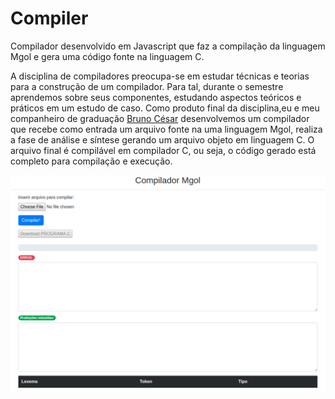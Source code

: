 # Compiler

Compilador desenvolvido em Javascript que faz a compilação da linguagem Mgol e gera uma código fonte na linguagem C.

A disciplina de compiladores preocupa-se em estudar técnicas e teorias para a construção de um compilador. Para tal, durante o semestre aprendemos sobre seus componentes, estudando aspectos teóricos e práticos em um estudo de caso. Como produto final da disciplina,eu e meu companheiro de graduação [Bruno César](https://github.com/brunocesaromax) desenvolvemos um compilador que recebe como entrada um arquivo fonte na uma linguagem Mgol, realiza a fase de análise e síntese gerando um arquivo objeto em linguagem C. O arquivo final é compilável em compilador C, ou seja, o código gerado está completo para compilação e execução.

![alt text](https://github.com/marcosfelipp/Compiler/blob/master/doc/Screenshot.png)
